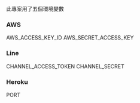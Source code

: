 此專案用了五個環境變數

### AWS
AWS_ACCESS_KEY_ID
AWS_SECRET_ACCESS_KEY

### Line
CHANNEL_ACCESS_TOKEN
CHANNEL_SECRET

### Heroku
PORT